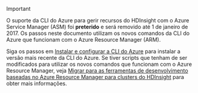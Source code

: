 > [!IMPORTANT]
> O suporte da CLI do Azure para gerir recursos do HDInsight com o Azure Service Manager (ASM) foi **preterido** e será removido até 1 de janeiro de 2017. Os passos neste documento utilizam os novos comandos da CLI do Azure que funcionam com o Azure Resource Manager (ARM).
> 
> Siga os passos em [Instalar e configurar a CLI do Azure](../articles/xplat-cli-install.md) para instalar a versão mais recente da CLI do Azure. Se tiver scripts que tenham de ser modificados para utilizar os novos comandos que funcionam com o Azure Resource Manager, veja [Migrar para as ferramentas de desenvolvimento baseadas no Azure Resource Manager para clusters do HDInsight](../articles/hdinsight/hdinsight-hadoop-development-using-azure-resource-manager.md) para obter mais informações.
> 
> 



<!--HONumber=Nov16_HO2-->


